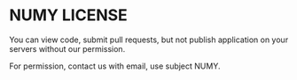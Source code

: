 # NUMY LICENSE

You can view code, submit pull requests,
but not publish application on your servers without our permission.

For permission, contact us with email, use subject NUMY.